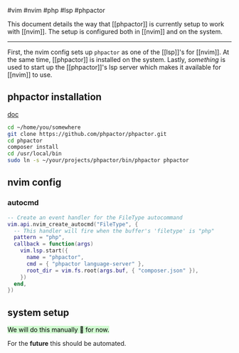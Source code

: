 #vim 
#nvim 
#php
#lsp 
#phpactor

This document details the way that [[phpactor]] is currently setup to work with [[nvim]].
The setup is configured both in [[nvim]] and on the system.

---

First, the nvim config sets up `phpactor` as one of the [[lsp]]'s for [[nvim]]. At the same time, [[phpactor]] is installed on the system. Lastly, *something* is used to start up the [[phpactor]]'s lsp server which makes it available for [[nvim]] to use.

## phpactor installation
[doc](https://phpactor.readthedocs.io/en/master/usage/standalone.html)
```bash
cd ~/home/you/somewhere
git clone https://github.com/phpactor/phpactor.git
cd phpactor
composer install
cd /usr/local/bin
sudo ln -s ~/your/projects/phpactor/bin/phpactor phpactor
```

## nvim config
### autocmd
```lua
-- Create an event handler for the FileType autocommand
vim.api.nvim_create_autocmd("FileType", {
  -- This handler will fire when the buffer's 'filetype' is "php"
  pattern = "php",
  callback = function(args)
    vim.lsp.start({
      name = "phpactor",
      cmd = { "phpactor language-server" },
      root_dir = vim.fs.root(args.buf, { "composer.json" }),
    })
  end,
})

```

## system setup

<mark style="background: #BBFABBA6;">We will do this manually 👐 for now.</mark>

For the **future** this should be automated.
